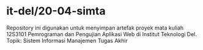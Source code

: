 # it-del/20-04-simta
Repository ini digunakan untuk menyimpan artefak proyek mata kuliah 12S3101 Pemrograman dan Pengujian Aplikasi Web di Institut Teknologi Del. Topik: Sistem Informasi Manajemen Tugas Akhir
